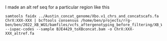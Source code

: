 I made an alt ref seq for a particular region like this
```
samtools faidx ../Austin_concat_genome/Xbo.v1_chrs_and_concatscafs.fa ChrX:XXX-XXX | bcftools consensus /home/ben/projects/rrg-ben/ben/2022_XB_WGS/bamfiles/vcfs_aftergenotyping_before_filtering/XB_WGS_not_filtered_allchrs.vcf.gz --iupac-codes --sample BJE4429_toXBconcat.bam -o ChrX:XXX-XXX_altref.fa
```
